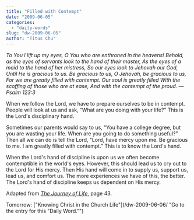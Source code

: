 ```yaml
---
title: "Filled with Contempt"
date: "2009-06-05"
categories: 
  - "daily-words"
slug: "dw-2009-06-05"
author: "Titus Chu"
---
```


_To You I lift up my eyes, O You who are enthroned in the heavens! Behold, as the eyes of servants look to the hand of their master, As the eyes of a maid to the hand of her mistress, So our eyes look to Jehovah our God, Until He is gracious to us. Be gracious to us, O Jehovah, be gracious to us, For we are greatly filled with contempt. Our soul is greatly filled With the scoffing of those who are at ease, And with the contempt of the proud. — Psalm 123:3_

When we follow the Lord, we have to prepare ourselves to be in contempt. People will look at us and ask, “What are you doing with your life?” This is the Lord's disciplinary hand.

Sometimes our parents would say to us, “You have a college degree, but you are wasting your life. When are you going to do something useful?” Then all we can do is tell the Lord, “Lord, have mercy upon me. Be gracious to me. I am greatly filled with contempt.” This is to know the Lord's hand.

When the Lord's hand of discipline is upon us we often become contemptible in the world's eyes. However, this should lead us to cry out to the Lord for His mercy. Then His hand will come in to supply us, support us, lead us, and comfort us. The more experiences we have of this, the better. The Lord's hand of discipline keeps us dependent on His mercy.

Adapted from [_The Journey of Life_](/book-journey-of-life/ "Go to the entry for this book"), page 43.

Tomorrow: ["Knowing Christ in the Church Life"](/dw-2009-06-06/ "Go to the entry for this "Daily Word."")
